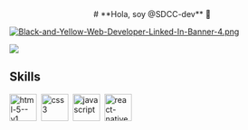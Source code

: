 <div align="center">
# **Hola, soy @SDCC-dev** 👋
</div>

[![Black-and-Yellow-Web-Developer-Linked-In-Banner-4.png](https://i.postimg.cc/P5tDwG56/Black-and-Yellow-Web-Developer-Linked-In-Banner-4.png)](https://postimg.cc/svNxkNSS)

![](https://dcbadge.limes.pink/api/shield/698427942954598460)
## Skills
<img width="48" height="48" src="https://img.icons8.com/color/48/html-5--v1.png" alt="html-5--v1"/>&nbsp;
<img width="48" height="48" src="https://img.icons8.com/fluency/48/css3.png" alt="css3"/>&nbsp;
<img width="48" height="48" src="https://img.icons8.com/fluency/48/javascript.png" alt="javascript"/>&nbsp;
<img width="48" height="48" src="https://img.icons8.com/color/48/react-native.png" alt="react-native"/>
<!-- <img width="48" height="48" src="https://img.icons8.com/fluency/48/node-js.png" alt="node-js"/>
<img width="48" height="48" src="https://img.icons8.com/color/48/mongo-db.png" alt="mongo-db"/> -->
